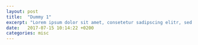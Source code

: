 ```yaml
---
layout: post
title:  "Dummy 1"
excerpt: "Lorem ipsum dolor sit amet, consetetur sadipscing elitr, sed diam nonumy eirmod tempor invidunt ut labore et dolore magna aliquyam erat, sed diam voluptua."
date:   2017-07-15 10:14:22 +0200
categories: misc
---
```

